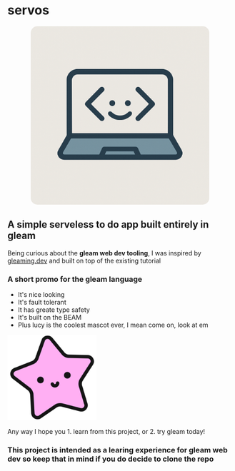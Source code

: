 # servos

<p align="center">
  <img src="assets/servos.png" alt="Alt text" width="400" style="border-radius: 15px;">
</p>

## A simple serveless to do app built entirely in gleam

Being curious about the **gleam web dev tooling**, I was inspired by [gleaming.dev](https://gleaming.dev/)
and built on top of the existing tutorial

### A short promo for the gleam language

- It's nice looking
- It's fault tolerant
- It has greate type safety
- It's built on the BEAM
- Plus lucy is the coolest mascot ever, I mean come on, look at em

<img src="assets/lucy.svg" alt="luct" width="200">

Any way I hope you 1. learn from this project, or 2. try gleam today!

### **This project is intended as a learing experience for gleam web dev so keep that in mind if you do decide to clone the repo**
